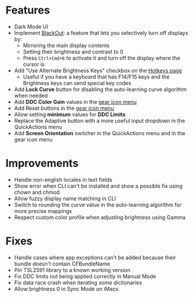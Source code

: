 # Features

* Dark Mode UI
* Implement [BlackOut](https://lunar.fyi/#blackout): a feature that lets you selectively turn off displays by:
    * Mirroring the main display contents
    * Setting their brightness and contrast to 0
    * Press `Ctrl+Cmd+6` to activate it and turn off the display where the cursor is
* Add "Use Alternate Brightness Keys" checkbox on the [Hotkeys page](lunar://hotkeys)
    * Useful if you have a keyboard that has F14/F15 keys and the Brightness keys can send special key codes
* Add **Lock Curve** button for disabling the auto-learning curve algorithm when needed
* Add **DDC Color Gain** values in the [gear icon menu](lunar://display/settings)
* Add Reset buttons in the [gear icon menu](lunar://display/settings)
* Allow setting **minimum** values for **DDC Limits**
* Replace the Adaptive button with a more useful input dropdown in the QuickActions menu
* Add **Screen Orientation** switcher in the QuickActions menu and in the gear icon menu

# Improvements

* Handle non-english locales in text fields
* Show error when CLI can't be installed and show a possible fix using chown and chmod
* Allow fuzzy display name matching in CLI
* Switch to rounding the curve value in the auto-learning algorithm for more precise mappings
* Respect custom color profile when adjusting brightness using Gamma

# Fixes

* Handle cases where app exceptions can't be added because their bundle doesn't contain CFBundleName
* Pin TSL2591 library to a known working version
* Fix DDC limits not being applied correctly in Manual Mode
* Fix data race crash when iterating some dictionaries
* Allow brightness 0 in Sync Mode on iMacs 
